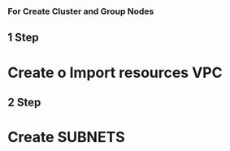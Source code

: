 ### For Create Cluster and Group Nodes
## 1 Step
# Create o Import resources VPC
## 2 Step
# Create SUBNETS